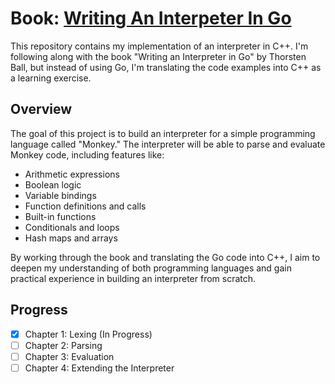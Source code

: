 # Book: [Writing An Interpeter In Go](https://www.amazon.com/Writing-Interpreter-Go-Thorsten-Ball/dp/3982016118)
This repository contains my implementation of an interpreter in C++. I'm following along with the book "Writing an Interpreter in Go" by Thorsten Ball, but instead of using Go, I'm translating the code examples into C++ as a learning exercise.

## Overview
The goal of this project is to build an interpreter for a simple programming language called "Monkey." The interpreter will be able to parse and evaluate Monkey code, including features like:
- Arithmetic expressions
- Boolean logic
- Variable bindings
- Function definitions and calls
- Built-in functions
- Conditionals and loops
- Hash maps and arrays

By working through the book and translating the Go code into C++, I aim to deepen my understanding of both programming languages and gain practical experience in building an interpreter from scratch.

## Progress
- [x] Chapter 1: Lexing (In Progress)
- [ ] Chapter 2: Parsing
- [ ] Chapter 3: Evaluation
- [ ] Chapter 4: Extending the Interpreter
